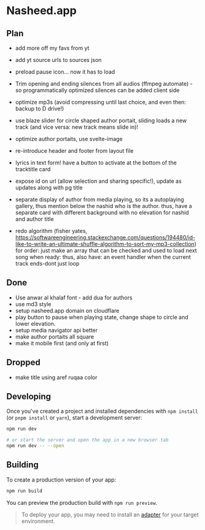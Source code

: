 # Nasheed.app



## Plan
- add more off my favs from yt
- add yt source urls to sources json
- preload pause icon... now it has to load

- Trim opening and ending silences from all audios (ffmpeg automate) - so  programmatically optimized silences can be added client side
- optimize mp3s (avoid compressing until last choice, and even then: backup to D drive!)
- use blaze slider for circle shaped author portait, sliding loads a new track (and vice versa: new track means slide in)!
- optimize author portaits, use svelte-image
- re-introduce header and footer from layout file
- lyrics in text form! have a button to activate at the bottom of the tracktitle card
- expose id on url (allow selection and sharing specific!), update as updates along with pg title
- separate display of author from media playing, so its a autoplaying gallery, thus mention below the nashid who is the author. thus, have a separate card with different background with no elevation for nashid and author title
- redo algorithm (fisher yates, https://softwareengineering.stackexchange.com/questions/194480/id-like-to-write-an-ultimate-shuffle-algorithm-to-sort-my-mp3-collection) for order: just make an array that can be checked and used to load next song when ready: thus, also have: an event handler when the current track ends-dont just loop

## Done
- Use anwar al khalaf font - add dua for authors
- use md3 style
- setup nasheed.app domain on cloudflare
- play button to pause when playing state, change shape to circle and lower elevation.
- setup media navigator api better
- make author portaits all square 
- make it mobile first (and only at first)


## Dropped
- make title using aref ruqaa color


## Developing

Once you've created a project and installed dependencies with `npm install` (or `pnpm install` or `yarn`), start a development server:

```bash
npm run dev

# or start the server and open the app in a new browser tab
npm run dev -- --open
```

## Building

To create a production version of your app:

```bash
npm run build
```

You can preview the production build with `npm run preview`.

> To deploy your app, you may need to install an [adapter](https://kit.svelte.dev/docs/adapters) for your target environment.
